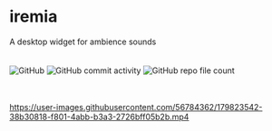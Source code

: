 # iremia
A desktop widget for ambience sounds<br>
<br>
<br>
![GitHub](https://img.shields.io/github/license/vnb09/iremia)     ![GitHub commit activity](https://img.shields.io/github/commit-activity/w/vnb09/iremia)     ![GitHub repo file count](https://img.shields.io/github/directory-file-count/vnb09/iremia)     
<br>
<br>


https://user-images.githubusercontent.com/56784362/179823542-38b30818-f801-4abb-b3a3-2726bff05b2b.mp4

